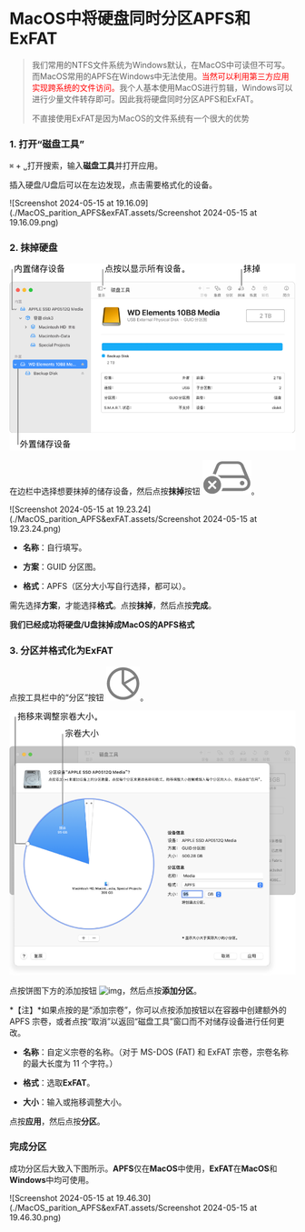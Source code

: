 # MacOS中将硬盘同时分区APFS和ExFAT

> 我们常用的NTFS文件系统为Windows默认，在MacOS中可读但不可写。而MacOS常用的APFS在Windows中无法使用。<font color=red>当然可以利用第三方应用实现跨系统的文件访问。</font>我个人基本使用MacOS进行剪辑，Windows可以进行少量文件转存即可。因此我将硬盘同时分区APFS和ExFAT。
>
> 不直接使用ExFAT是因为MacOS的文件系统有一个很大的优势

### 1. 打开“磁盘工具”

`⌘` + `␣`打开搜索，输入**磁盘工具**并打开应用。

插入硬盘/U盘后可以在左边发现，点击需要格式化的设备。

![Screenshot 2024-05-15 at 19.16.09](./MacOS_parition_APFS&exFAT.assets/Screenshot 2024-05-15 at 19.16.09.png)

### 2. 抹掉硬盘

![732459ad1b881bf7d584540a7da82591](./MacOS_parition_APFS&exFAT.assets/732459ad1b881bf7d584540a7da82591.png)



在边栏中选择想要抹掉的储存设备，然后点按**抹掉**按钮  ![img](./MacOS_parition_APFS&exFAT.assets/e267c2a0f5ff6c9cccffb0fc511ab38a.png)。

![Screenshot 2024-05-15 at 19.23.24](./MacOS_parition_APFS&exFAT.assets/Screenshot 2024-05-15 at 19.23.24.png)

* **名称**：自行填写。

* **方案**：GUID 分区图。

* **格式**：APFS（区分大小写自行选择，都可以）。

需先选择**方案**，才能选择**格式**。点按**抹掉**，然后点按**完成**。

**我们已经成功将硬盘/U盘抹掉成MacOS的APFS格式**

### 3. 分区并格式化为ExFAT

点按工具栏中的“分区”按钮 ![img](./MacOS_parition_APFS&exFAT.assets/5d768d3b050d45f1cab07bb1a4c59ea8.png)。

![0cfd8934688ebde64660796f9cf15b1a](./MacOS_parition_APFS&exFAT.assets/0cfd8934688ebde64660796f9cf15b1a.png)

点按饼图下方的添加按钮 ![img](https://help.apple.com/assets/63FD50B6B945CD5D3F3A2AD3/63FD50B7B945CD5D3F3A2ADA/zh_CN/a2ef32e34a5573d192b10d340a4f46b1.png)，然后点按**添加分区**。

*【注】*如果点按的是“添加宗卷”，你可以点按添加按钮以在容器中创建额外的 APFS 宗卷，或者点按“取消”以返回“磁盘工具”窗口而不对储存设备进行任何更改。

* **名称**：自定义宗卷的名称。（对于 MS-DOS (FAT) 和 ExFAT 宗卷，宗卷名称的最大长度为 11 个字符。）

* **格式**：选取**ExFAT**。

* **大小**：输入或拖移调整大小。

点按**应用**，然后点按**分区**。

### 完成分区

成功分区后大致入下图所示。**APFS**仅在**MacOS**中使用，**ExFAT**在**MacOS**和**Windows**中均可使用。

![Screenshot 2024-05-15 at 19.46.30](./MacOS_parition_APFS&exFAT.assets/Screenshot 2024-05-15 at 19.46.30.png)